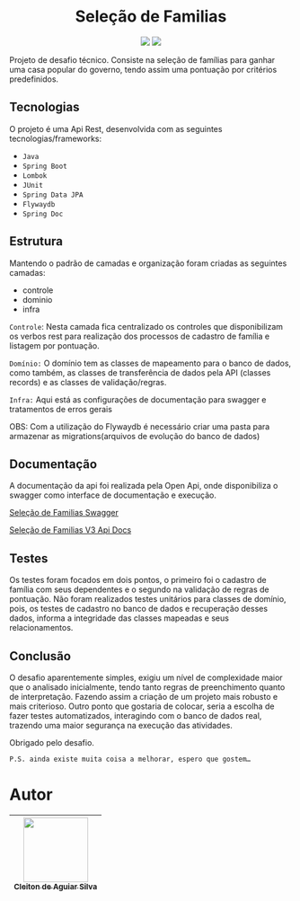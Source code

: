 <h1 align="center"> Seleção de Familias </h1>

<p align="center">
<img src="http://img.shields.io/static/v1?label=STATUS&message=EM%20DESENVOLVIMENTO&color=GREEN&style=for-the-badge"/>
<img src="http://img.shields.io/static/v1?label=framework&message=SPRITN%20BOOT&color=GREEN&style=for-the-badge"/>
</p>


Projeto de desafio técnico. Consiste na seleção de famílias para ganhar uma casa popular do governo, tendo assim uma pontuação por critérios predefinidos.

## Tecnologias

O projeto é uma Api Rest, desenvolvida com as seguintes tecnologias/frameworks:
 * ``Java``
 * ``Spring Boot``
 * ``Lombok``
 * ``JUnit``
 * ``Spring Data JPA``
 * ``Flywaydb``
 * ``Spring Doc``

## Estrutura

Mantendo o padrão de camadas e organização foram criadas as seguintes camadas:
 * controle
 * dominio
 * infra

``Controle``: Nesta camada fica centralizado os controles que disponibilizam os verbos rest para realização dos processos de cadastro de família e listagem por pontuação. <p/>
``Domínio:`` O domínio tem as classes de mapeamento para o banco de dados, como também, as classes de transferência de dados pela API (classes records) e as classes de validação/regras. <p/>
``Infra:`` Aqui está as configurações de documentação para swagger e tratamentos de erros gerais

OBS: Com a utilização do Flywaydb é necessário criar uma pasta para armazenar as migrations(arquivos de evolução do banco de dados)


## Documentação

A documentação da api foi realizada pela Open Api, onde disponibiliza o swagger como interface de documentação e execução.<p/>
[Seleção de Familias Swagger](http://localhost:8080/selecaofamilias/swagger-ui/index.html) <p/>
[Seleção de Familias V3 Api Docs](http://localhost:8080/selecaofamilias/v3/api-docs) <p/>


## Testes

Os testes foram focados em dois pontos, o primeiro foi o cadastro de família com seus dependentes e o segundo na validação de regras de pontuação.
Não foram realizados testes unitários para classes de domínio, pois, os testes de cadastro no banco de dados e recuperação desses dados, informa a integridade das classes mapeadas e seus relacionamentos.

## Conclusão

O desafio aparentemente simples, exigiu um nível de complexidade maior que o analisado inicialmente, tendo tanto regras de preenchimento quanto de interpretação. Fazendo assim a criação de um projeto mais robusto e mais criterioso.
Outro ponto que gostaria de colocar, seria a escolha de fazer testes automatizados, interagindo com o banco de dados real, trazendo uma maior segurança na execução das atividades.


Obrigado pelo desafio.

``P.S. ainda existe muita coisa a melhorar, espero que gostem…``

# Autor

| [<img src="https://avatars.githubusercontent.com/u/20528621?v=4" width=115><br><sub>Cleiton de Aguiar Silva</sub>](https://github.com/cabecacl) |
|:-----------------------------------------------------------------------------------------------------------------------------------------------:|
